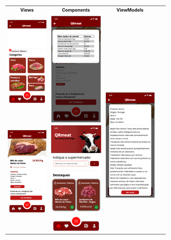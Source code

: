 <table>
  <tr>
    <th>Views</th>
    <th>Components</th>
    <th>ViewModels</th>
  </tr>
  <tr>
    <td rowspan="3"><img src="../images/categorias.png"></td>
    <td></td>
    <td></td>
  </tr>

  <tr>
    <td rowspan="3"><img src="../images/detalhes_carne.png"></td>
    <td></td>
    <td></td>
  </tr>

  <tr>
    <td rowspan="3"><img src="../images/info_carne.png"></td>
    <td></td>
    <td></td>
  </tr>
  <tr>
    <td rowspan="3"><img src="../images/info_produto.png"></td>
    <td></td>
    <td></td>
  </tr>

  <tr>
    <td rowspan="3"><img src="../images/produtos.png"></td>
    <td></td>
    <td></td>
  </tr>
</table>
